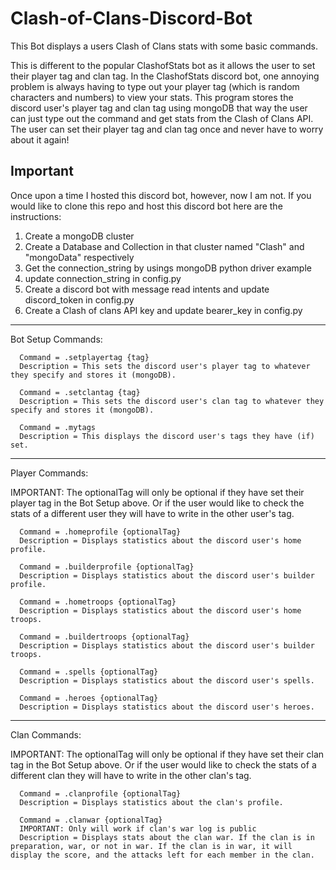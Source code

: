 # Clash-of-Clans-Discord-Bot
This Bot displays a users Clash of Clans stats with some basic commands.


This is different to the popular ClashofStats bot as it allows the user to set their player tag and clan tag. In the ClashofStats discord bot, one annoying problem is always having to type out your player tag (which is random characters and numbers) to view your stats. This program stores the discord user's player tag and clan tag using mongoDB that way the user can just type out the command and get stats from the Clash of Clans API. The user can set their player tag and clan tag once and never have to worry about it again!


## Important
Once upon a time I hosted this discord bot, however, now I am not. If you would like to clone this repo and host this discord bot here are the instructions:
1) Create a mongoDB cluster
2) Create a Database and Collection in that cluster named "Clash" and "mongoData" respectively
3) Get the connection_string by usings mongoDB python driver example
4) update connection_string in config.py
5) Create a discord bot with message read intents and update discord_token in config.py
6) Create a Clash of clans API key and update bearer_key in config.py

---

Bot Setup Commands:
    
      Command = .setplayertag {tag}
      Description = This sets the discord user's player tag to whatever they specify and stores it (mongoDB).
      
      Command = .setclantag {tag}
      Description = This sets the discord user's clan tag to whatever they specify and stores it (mongoDB).
      
      Command = .mytags
      Description = This displays the discord user's tags they have (if) set.
   
---
   
Player Commands:


IMPORTANT: The optionalTag will only be optional if they have set their player tag in the Bot Setup above. Or if the user would like to check the stats of a different user they will have to write in the other user's tag.
   
   
      Command = .homeprofile {optionalTag}
      Description = Displays statistics about the discord user's home profile.
      
      Command = .builderprofile {optionalTag}
      Description = Displays statistics about the discord user's builder profile.
      
      Command = .hometroops {optionalTag}
      Description = Displays statistics about the discord user's home troops.
      
      Command = .buildertroops {optionalTag}
      Description = Displays statistics about the discord user's builder troops.
      
      Command = .spells {optionalTag}
      Description = Displays statistics about the discord user's spells.
      
      Command = .heroes {optionalTag}
      Description = Displays statistics about the discord user's heroes.
      
      
---

Clan Commands: 

IMPORTANT: The optionalTag will only be optional if they have set their clan tag in the Bot Setup above. Or if the user would like to check the stats of a different clan they will have to write in the other clan's tag.
      
      Command = .clanprofile {optionalTag}
      Description = Displays statistics about the clan's profile.
      
      Command = .clanwar {optionalTag}
      IMPORTANT: Only will work if clan's war log is public
      Description = Displays stats about the clan war. If the clan is in preparation, war, or not in war. If the clan is in war, it will display the score, and the attacks left for each member in the clan.
  
  
